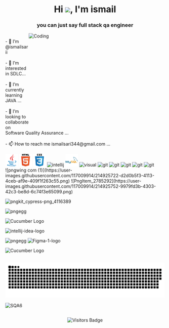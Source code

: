 <h1 align="center">Hi <img src="https://media.giphy.com/media/hvRJCLFzcasrR4ia7z/giphy.gif" width="30px"/>, I'm ismail</h1>
<h3 align="center"> you can just say full stack qa engineer</h3>


<img  align="right" alt="Coding" src="https://user-images.githubusercontent.com/117009914/210116295-3c012b0d-bf7f-4cff-8d70-b5f57c29bfc1.gif" width="430" height="300"/>


<br>
 - 👋 I’m @ismailsarii 
 <br>
 <br>
 - 👀 I’m interested in SDLC... 
 <br>
 <br>
 - 🌱 I’m currently learning JAVA ...
 <br> 
 <br>
 - 💞️ I’m looking to collaborate on Software Quality Assurance ...
 <br>
 <br>
 - 📫 How to reach me ismailsari344@gmail.com ...
 <br>
 <br>

<div align="left">
<img src="https://raw.githubusercontent.com/devicons/devicon/master/icons/java/java-original.svg" alt="java" width="40" height="40" />
<img src="https://raw.githubusercontent.com/devicons/devicon/master/icons/html5/html5-original-wordmark.svg" alt="html5" width="40" height="40" />
<img src="https://raw.githubusercontent.com/devicons/devicon/master/icons/css3/css3-original-wordmark.svg" alt="css3" width="40" height="40" /> 
<img src="https://user-images.githubusercontent.com/117009914/210330680-81c9b6ba-1417-4e1e-a4e6-4547dca7c65a.svg" alt="intellij" width="40" height="40" />
<img src="https://raw.githubusercontent.com/devicons/devicon/master/icons/mysql/mysql-original-wordmark.svg" alt="mysql" width="40" height="40" />
<img src="https://user-images.githubusercontent.com/117009914/210330301-dd366204-78cb-4630-aec5-afa1e9bf9bdb.svg" alt="visual" width="40" height="40" />
<img src="https://user-images.githubusercontent.com/117009914/210325904-d3ec9da0-9079-479e-bc46-a3feffe2bfb2.svg" alt="git" width="40" height="40" />
<img src="https://user-images.githubusercontent.com/117009914/210329371-0cd7ec68-4fd3-4e01-95e7-5455e7c03723.svg" alt="git" width="40" height="40" />
<img src="https://user-images.githubusercontent.com/117009914/210329573-a2dff5dd-7b54-4439-8013-f7fad6825bbd.svg" alt="git" width="40" height="40" />
<img src="https://user-images.githubusercontent.com/117009914/214925274-764a6534-3153-4d1d-8ee3-0abde77cc8e2.png" alt="git" width="40" height="40" />
<img src="" alt="git" width="40" height="40" />
 
 
 
 
 
</div>
![pngwing com (1)](https://user-images.githubusercontent.com/117009914/214925722-d2d0b5f3-4113-4ceb-af9e-409f1f263c55.png)
![PngItem_2785292](https://user-images.githubusercontent.com/117009914/214925752-9979fd3b-4303-42c3-be8d-6c74f3e65099.png)

![pngkit_cypress-png_4116389](https://user-images.githubusercontent.com/117009914/214925691-5cb5ca11-4303-4b63-bc5e-e0282ce29c22.png)

![pngegg](https://user-images.githubusercontent.com/117009914/214925656-a849dade-5591-4503-90f0-126b7a6cfcb4.png)

<img width="703" alt="Cucumber Logo" src="https://user-images.githubusercontent.com/117009914/214925623-c7731a13-619a-4702-9ff2-fc6c58b30f6a.png">

![intellij-idea-logo](https://user-images.githubusercontent.com/117009914/214925579-0af21377-67f0-4113-ba23-cb3da5ae15e1.png)

![pngegg](https://user-images.githubusercontent.com/117009914/214925543-6db844c5-d714-4187-94ca-6e9bbb93d177.png)
![Figma-1-logo](https://user-images.githubusercontent.com/117009914/214925565-05b4b114-1b6a-4312-90bc-759a1050b23b.png)


<img width="703" alt="Cucumber Logo" src="https://user-images.githubusercontent.com/117009914/214925551-90473f37-1b4e-4b1f-a7fe-9633977cc693.png">




##
<div align="center">
 <img  src="https://raw.githubusercontent.com/ismailsarii/ismailsarii/output/github-contribution-grid-snake-dark.svg#gh-dark-mode-only" />
</div>

![SQA6](https://user-images.githubusercontent.com/117009914/211663479-64c7dd7f-93fa-4692-8133-ba912ea070d3.jpg)

##
<p align="center">
<img src="https://komarev.com/ghpvc/?username=ismailsarii&style=flat-square&color=0DDD00" alt="Visitors Badge"/>
</p>

<!---
ismailsarii/ismailsarii is a ✨ special ✨ repository because its `README.md` (this file) appears on your GitHub profile.
You can click the Preview link to take a look at your changes.
--->
